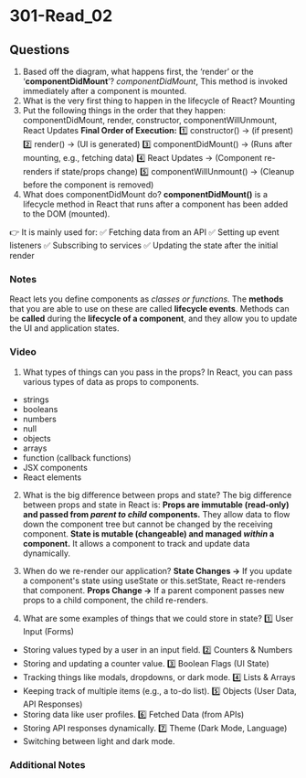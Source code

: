 # 301-Read_02

## Questions

1. Based off the diagram, what happens first, the ‘render’ or the ‘**componentDidMount**’?
*componentDidMount*, This method is invoked immediately after a component is mounted.
2. What is the very first thing to happen in the lifecycle of React?
Mounting
3. Put the following things in the order that they happen: componentDidMount, render, constructor, componentWillUnmount, React Updates
**Final Order of Execution:**
1️⃣ constructor() → (if present)
2️⃣ render() → (UI is generated)
3️⃣ componentDidMount() → (Runs after mounting, e.g., fetching data)
4️⃣ React Updates → (Component re-renders if state/props change)
5️⃣ componentWillUnmount() → (Cleanup before the component is removed)
4. What does componentDidMount do?
**componentDidMount()** is a lifecycle method in React that runs after a component has been added to the DOM (mounted).

👉 It is mainly used for:
✅ Fetching data from an API
✅ Setting up event listeners
✅ Subscribing to services
✅ Updating the state after the initial render
### Notes
React lets you define components as *classes or functions*. The **methods** that you are able to use on these are called **lifecycle events**.
Methods can be **called** during the **lifecycle of a component**, and they allow you to update the UI and application states.

### Video
1. What types of things can you pass in the props?
In React, you can pass various types of data as props to components. 
- strings
- booleans
- numbers 
- null
- objects
- arrays
- function (callback functions)
- JSX components 
- React elements

2. What is the big difference between props and state?
The big difference between props and state in React is:
**Props are immutable (read-only) and passed from *parent to child* components.** They allow data to flow down the component tree but cannot be changed by the receiving component.
**State is mutable (changeable) and managed *within* a component.** It allows a component to track and update data dynamically.

3. When do we re-render our application?
**State Changes →** If you update a component's state using useState or this.setState, React re-renders that component.
**Props Change →** If a parent component passes new props to a child component, the child re-renders.

4. What are some examples of things that we could store in state?
1️⃣ User Input (Forms)
- Storing values typed by a user in an input field.
2️⃣ Counters & Numbers
- Storing and updating a counter value.
3️⃣ Boolean Flags (UI State)
- Tracking things like modals, dropdowns, or dark mode.
4️⃣ Lists & Arrays
- Keeping track of multiple items (e.g., a to-do list).
5️⃣ Objects (User Data, API Responses)
- Storing data like user profiles.
6️⃣ Fetched Data (from APIs)
- Storing API responses dynamically.
7️⃣ Theme (Dark Mode, Language)
- Switching between light and dark mode.

### Additional Notes


